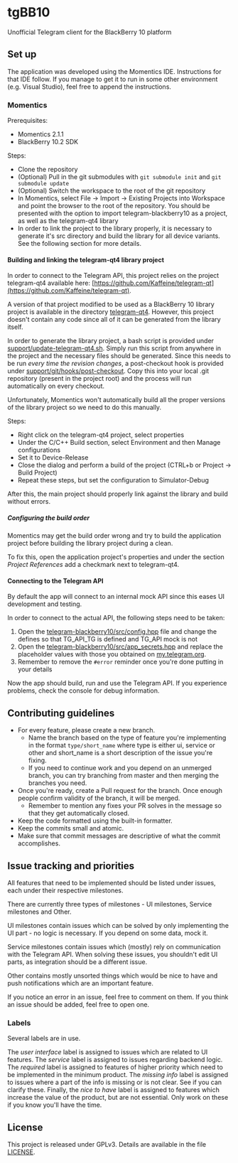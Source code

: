 tgBB10
======

Unofficial Telegram client for the BlackBerry 10 platform

## Set up

The application was developed using the Momentics IDE. Instructions for that IDE follow. If you manage to get it to run in some other environment (e.g. Visual Studio), feel free to append the instructions.

### Momentics

Prerequisites:

* Momentics 2.1.1
* BlackBerry 10.2 SDK

Steps:

* Clone the repository
* (Optional) Pull in the git submodules with `git submodule init` and `git submodule update`
* (Optional) Switch the workspace to the root of the git repository
* In Momentics, select File -> Import -> Existing Projects into Workspace and point the browser to the root of the repository. You should be presented with the option to import telegram-blackberry10 as a project, as well as the telegram-qt4 library
* In order to link the project to the library properly, it is necessary to generate it's src directory and build the library for all device variants. See the following section for more details.

#### Building and linking the telegram-qt4 library project

In order to connect to the Telegram API, this project relies on the project telegram-qt4 available here: [https://github.com/Kaffeine/telegram-qt](https://github.com/Kaffeine/telegram-qt).

A version of that project modified to be used as a BlackBerry 10 library project is available in the directory [telegram-qt4](telegram-qt4). However, this project doesn't contain any code since all of it can be generated from the library itself.

In order to generate the library project, a bash script is provided under [support/update-telegram-qt4.sh](support/update-telegram-qt4.sh). Simply run this script from anywhere in the project and the necessary files should be generated. Since this needs to be run *every time the revision changes*, a post-checkout hook is provided under [support/git/hooks/post-checkout](support/git/hooks/post-checkout). Copy this into your local .git repository (present in the project root) and the process will run automatically on every checkout.

Unfortunately, Momentics won't automatically build all the proper versions of the library project so we need to do this manually.

Steps:

* Right click on the telegram-qt4 project, select properties
* Under the C/C++ Build section, select Environment and then Manage configurations
* Set it to Device-Release
* Close the dialog and perform a build of the project (CTRL+b or Project -> Build Project)
* Repeat these steps, but set the configuration to Simulator-Debug

After this, the main project should properly link against the library and build without errors.

##### Configuring the build order

Momentics may get the build order wrong and try to build the application project before building the library project during a clean.

To fix this, open the application project's properties and under the section _Project References_ add a checkmark next to telegram-qt4.

#### Connecting to the Telegram API

By default the app will connect to an internal mock API since this eases UI development and testing.

In order to connect to the actual API, the following steps need to be taken:

1. Open the [telegram-blackberry10/src/config.hpp](telegram-blackberry10/src/config.hpp) file and change the defines so that TG_API_TG is defined and TG_API mock is not
2. Open the [telegram-blackberry10/src/app_secrets.hpp](telegram-blackberry10/src/app_secrets.hpp) and replace the placeholder values with those you obtained on [my.telegram.org](https://my.telegram.org).
3. Remember to remove the `#error` reminder once you're done putting in your details

Now the app should build, run and use the Telegram API. If you experience problems, check the console for debug information.

## Contributing guidelines

* For every feature, please create a new branch.
    * Name the branch based on the type of feature you're implementing in the format `type/short_name` where type is either ui, service or other and short_name is a short description of the issue you're fixing.
    * If you need to continue work and you depend on an unmerged branch, you can try branching from master and then merging the branches you need.
* Once you're ready, create a Pull request for the branch. Once enough people confirm validity of the branch, it will be merged.
	* Remember to mention any fixes your PR solves in the message so that they get automatically closed.
* Keep the code formatted using the built-in formatter.
* Keep the commits small and atomic.
* Make sure that commit messages are descriptive of what the commit accomplishes.

## Issue tracking and priorities

All features that need to be implemented should be listed under issues, each under their respective milestones.

There are currently three types of milestones - UI milestones, Service milestones and Other.

UI milestones contain issues which can be solved by only implementing the UI part - no logic is necessary. If you depend on some data, mock it.

Service milestones contain issues which (mostly) rely on communication with the Telegram API. When solving these issues, you shouldn't edit UI parts, as integration should be a different issue.

Other contains mostly unsorted things which would be nice to have and push notifications which are an important feature.

If you notice an error in an issue, feel free to comment on them. If you think an issue should be added, feel free to open one.

### Labels

Several labels are in use.

The *user interface* label is assigned to issues which are related to UI features.
The *service* label is assigned to issues regarding backend logic.
The *required* label is assigned to features of higher priority which need to be implemented in the minimum product.
The *missing info* label is assigned to issues where a part of the info is missing or is not clear. See if you can clarify these.
Finally, the *nice to have* label is assigned to features which increase the value of the product, but are not essential. Only work on these if you know you'll have the time.

## License

This project is released under GPLv3. Details are available in the file [LICENSE](LICENSE).
